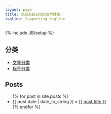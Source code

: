 ```yaml
---
layout: page
title: 欢迎来到100的技术博客！
tagline: Supporting tagline
---
```

{% include JB/setup %}

## 分类

- [文章分类](https://zzbased.github.io/categories.html)
- [标签分类](https://zzbased.github.io/tags.html)

## Posts

<ul class="posts">
  {% for post in site.posts %}
    <li><span>{{ post.date | date_to_string }}</span> &raquo; <a href="{{ BASE_PATH }}{{ post.url }}">{{ post.title }}</a></li>
  {% endfor %}
</ul>


